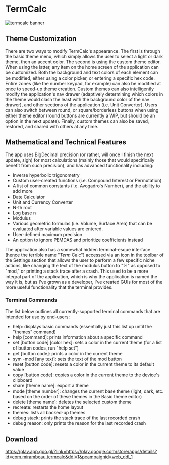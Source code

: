# TermCalc
![termcalc banner](https://repository-images.githubusercontent.com/544607231/dd9b74c3-3d95-4d4f-8436-7bb315938610)
## Theme Customization
There are two ways to modify TermCalc's appearance. The first is through the basic theme menu, which simply allows the user to select a light or dark theme, then an accent color. The second is using the custom theme editor. When using the latter, any item on the home screen of the application can be customized. Both the background and text colors of each element can be modified, either using a color picker, or entering a specific hex code. Entire zones (like the number keypad, for example) can also be modified at once to speed-up theme creation. Custom themes can also intelligently modify the application's nav drawer (adaptively determining which colors in the theme would clash the least with the background color of the nav drawer), and other sections of the application (i.e. Unit Converter). Users can also switch between round, or square/borderless buttons when using either theme editor (round buttons are currently a WIP, but should be an option in the next update). Finally, custom themes can also be saved, restored, and shared with others at any time.

## Mathematical and Technical Features
The app uses BigDecimal precision (or rather, will once I finish the next update, sigh) for most calculations (mainly those that would specifically benefit from such precision), and has advanced functionality including:
 - Inverse hyperbolic trigonometry
 - Custom user-created functions (i.e. Compound Interest or Permutation)
 - A list of common constants (i.e. Avogadro's Number), and the ability to add more
 - Date Calculator
 - Unit and Currency Converter
 - N-th root
 - Log base n
 - Modulus
 - Various geometric formulas (i.e. Volume, Surface Area) that can be evaluated after variable values are entered.
 - User-defined maximum precision
 - An option to ignore PEMDAS and prioritize coefficients instead

The application also has a somewhat hidden terminal-esque interface (hence the terrible name "_Term_ Calc") accessed via an icon in the toolbar of the Settings section that allows the user to perform a few specific niche actions, like changing the text of the modulus button to "%" as opposed to "mod," or printing a stack trace after a crash. This used to be a more integral part of the application, which is why the application is named the way it is, but as I've grown as a developer, I've created GUIs for most of the more useful functionality that the terminal provides.

### Terminal Commands
The list below outlines all currently-supported terminal commands that are intended for use by end-users:
 - help: displays basic commands (essentially just this list up until the "themes" command)
 - help \[command]: prints information about a specific command
 - set \[button code] \[color hex]: sets a color in the current theme (for a list of button codes, run "help set")
 - get \[button code]: prints a color in the current theme
 - sym -mod \[any text]: sets the text of the mod button
 - reset \[button code]: resets a color in the current theme to its default value
 - copy \[button code]: copies a color in the current theme to the device's clipboard
 - share \[theme name]: export a theme
 - mode \[theme number]: changes the current base theme (light, dark, etc. based on the order of these themes in the Basic theme editor)
 - delete \[theme name]: deletes the selected custom theme
 - recreate: restarts the home layout
 - themes: lists all backed-up themes
 - debug stack: prints the stack trace of the last recorded crash
 - debug reason: only prints the reason for the last recorded crash

## Download
https://play.app.goo.gl/?link=https://play.google.com/store/apps/details?id=com.mirambeau.termcalc&ddl=1&pcampaignid=web_ddl_1
